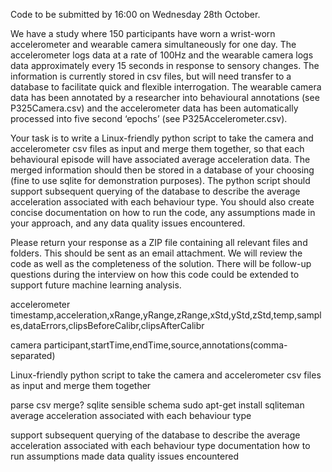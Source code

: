 Code to be submitted by 16:00 on Wednesday 28th October.

We have a study where 150 participants have worn a wrist-worn accelerometer and wearable camera simultaneously for one day. The accelerometer logs data at a rate of 100Hz and the wearable camera logs data approximately every 15 seconds in response to sensory changes. The information is currently stored in csv files, but will need transfer to a database to facilitate quick and flexible interrogation. The wearable camera data has been annotated by a researcher into behavioural annotations (see P325Camera.csv) and the accelerometer data has been automatically processed into five second ‘epochs’ (see P325Accelerometer.csv).

Your task is to write a Linux-friendly python script to take the camera and accelerometer csv files as input and merge them together, so that each behavioural episode will have associated average acceleration data. The merged information should then be stored in a database of your choosing (fine to use sqlite for demonstration purposes). The python script should support subsequent querying of the database to describe the average acceleration associated with each behaviour type. You should also create concise documentation on how to run the code, any assumptions made in your approach, and any data quality issues encountered.

Please return your response as a ZIP file containing all relevant files and folders. This should be sent as an email attachment.  We will review the code as well as the completeness of the solution. There will be follow-up questions during the interview on how this code could be extended to support future machine learning analysis.

accelerometer
timestamp,acceleration,xRange,yRange,zRange,xStd,yStd,zStd,temp,samples,dataErrors,clipsBeforeCalibr,clipsAfterCalibr

camera
participant,startTime,endTime,source,annotations(comma-separated)

Linux-friendly python script to take the camera and accelerometer csv files as input and merge them together

parse csv
merge?
sqlite
    sensible schema
    sudo apt-get install sqliteman
	average acceleration associated with each behaviour type

support subsequent querying of the database to describe the average acceleration associated with each behaviour type
documentation how to run
assumptions made
data quality issues encountered